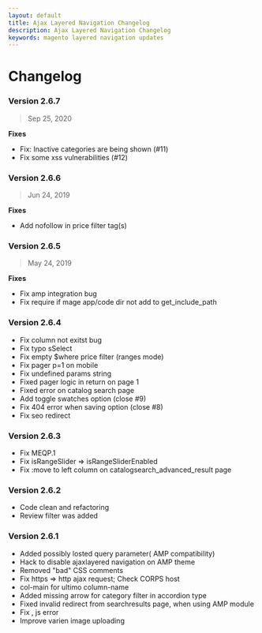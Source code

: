 ```yaml
---
layout: default
title: Ajax Layered Navigation Changelog
description: Ajax Layered Navigation Changelog
keywords: magento layered navigation updates
---
```


# Changelog


### Version 2.6.7

> Sep 25, 2020

 **Fixes**
  - Fix: Inactive categories are being shown (#11)
  - Fix some xss vulnerabilities (#12)

### Version 2.6.6

> Jun 24, 2019

 **Fixes**
  - Add nofollow in price filter <a> tag(s)

### Version 2.6.5

> May 24, 2019

 **Fixes**
  - Fix amp integration bug
  - Fix require if mage app/code dir not add to get_include_path

### Version 2.6.4

-   Fix column not exitst bug
-   Fix typo sSelect
-   Fix empty $where price filter (ranges mode)
-   Fix pager p=1 on mobile
-   Fix undefined params string
-   Fixed pager logic in return on page 1
-   Fixed error on catalog search page
-   Add toggle swatches option (close #9)
-   Fix 404 error when saving option (close #8)
-   Fix seo redirect

### Version 2.6.3

 -  Fix MEQP.1
 -  Fix isRangeSlider => isRangeSliderEnabled
 -  Fix :move to left column on catalogsearch_advanced_result page


### Version 2.6.2

 -  Code clean and refactoring
 -  Review filter was added


### Version 2.6.1

 -  Added possibly losted query parameter( AMP compatibility)
 -  Hack to disable ajaxlayered navigation on AMP theme
 -  Removed "bad" CSS comments
 -  Fix https => http ajax request; Check CORPS host
 -  col-main for ultimo column-name
 -  Added missing arrow for category filter in accordion type
 -  Fixed invalid redirect from searchresults page, when using AMP module
 -  Fix , js error
 -  Improve varien image uploading
